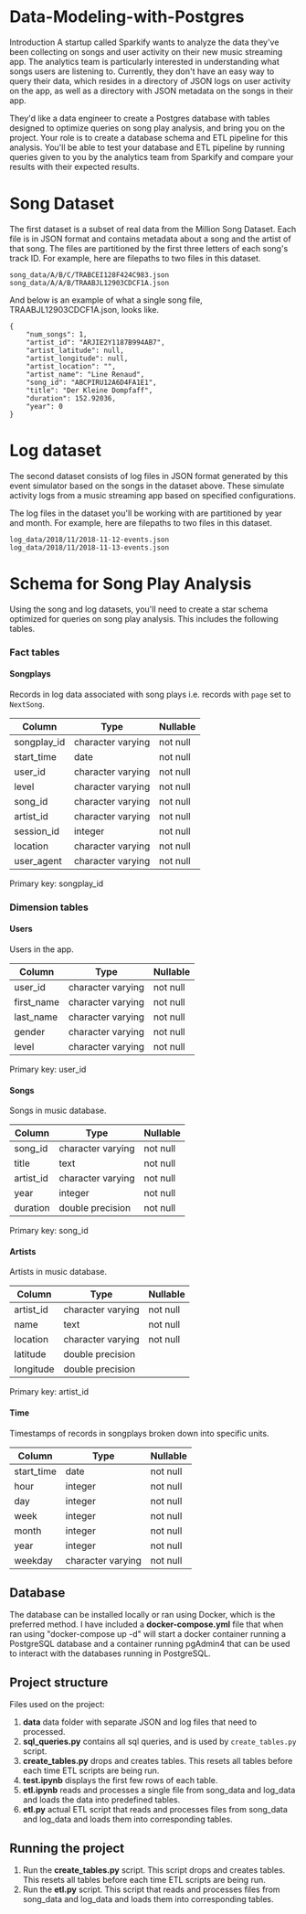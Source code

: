 # Data-Modeling-with-Postgres

Introduction
A startup called Sparkify wants to analyze the data they've been collecting on songs and user activity on their new music streaming app. The analytics team is particularly interested in understanding what songs users are listening to. Currently, they don't have an easy way to query their data, which resides in a directory of JSON logs on user activity on the app, as well as a directory with JSON metadata on the songs in their app.

They'd like a data engineer to create a Postgres database with tables designed to optimize queries on song play analysis, and bring you on the project. Your role is to create a database schema and ETL pipeline for this analysis. You'll be able to test your database and ETL pipeline by running queries given to you by the analytics team from Sparkify and compare your results with their expected results.

# Song Dataset
The first dataset is a subset of real data from the Million Song Dataset.
Each file is in JSON format and contains metadata about a song and the artist of that song.
The files are partitioned by the first three letters of each song's track ID.
For example, here are filepaths to two files in this dataset.
```
song_data/A/B/C/TRABCEI128F424C983.json
song_data/A/A/B/TRAABJL12903CDCF1A.json
```

And below is an example of what a single song file, TRAABJL12903CDCF1A.json, looks like.
```
{
    "num_songs": 1, 
    "artist_id": "ARJIE2Y1187B994AB7",
    "artist_latitude": null,
    "artist_longitude": null,
    "artist_location": "",
    "artist_name": "Line Renaud", 
    "song_id": "ABCPIRU12A6D4FA1E1",
    "title": "Der Kleine Dompfaff",
    "duration": 152.92036,
    "year": 0
}
```

# Log dataset

The second dataset consists of log files in JSON format generated by this event simulator based on the songs in the dataset above. These simulate activity logs from a music streaming app based on specified configurations.

The log files in the dataset you'll be working with are partitioned by year and month. For example, here are filepaths to two files in this dataset.
```
log_data/2018/11/2018-11-12-events.json
log_data/2018/11/2018-11-13-events.json
```

# Schema for Song Play Analysis
Using the song and log datasets, you'll need to create a star schema optimized for queries on song play analysis. This includes the following tables.

### Fact tables

#### Songplays

Records in log data associated with song plays i.e. records with `page` set to
`NextSong`.

|   Column    |            Type             | Nullable |
| ----------- | --------------------------- | -------- |
| songplay_id | character varying           | not null |
| start_time  | date                        | not null |
| user_id     | character varying           | not null |
| level       | character varying           | not null |
| song_id     | character varying           | not null |
| artist_id   | character varying           | not null |
| session_id  | integer                     | not null |
| location    | character varying           | not null |
| user_agent  | character varying           | not null |

Primary key: songplay_id

### Dimension tables

#### Users

Users in the app.

|   Column   |       Type        | Nullable |
| ---------- | ----------------- | -------- |
| user_id    | character varying | not null |
| first_name | character varying | not null |
| last_name  | character varying | not null |
| gender     | character varying | not null |
| level      | character varying | not null |

Primary key: user_id

#### Songs

Songs in music database.

|  Column   |         Type          | Nullable |
| --------- | --------------------- | -------- |
| song_id   | character varying     | not null |
| title     | text                  | not null |
| artist_id | character varying     | not null |
| year      | integer               | not null |
| duration  | double precision      | not null |

Primary key: song_id

#### Artists

Artists in music database.

|  Column   |         Type          | Nullable |
| --------- | --------------------- | -------- |
| artist_id | character varying     | not null |
| name      | text                  | not null |
| location  | character varying     | not null |
| latitude  | double precision      |          |
| longitude | double precision      |          |

Primary key: artist_id

#### Time

Timestamps of records in songplays broken down into specific units.

|   Column   |            Type             | Nullable |
| ---------- | --------------------------- | -------- |
| start_time | date                        | not null |
| hour       | integer                     | not null |
| day        | integer                     | not null |
| week       | integer                     | not null |
| month      | integer                     | not null |
| year       | integer                     | not null |
| weekday    | character varying           | not null |

## Database

The database can be installed locally or ran using Docker, which is the
preferred method. I have included a **docker-compose.yml** file that when ran using "docker-compose up -d"
will start a docker container running a PostgreSQL database and a container running pgAdmin4 that can
be used to interact with the databases running in PostgreSQL.

## Project structure

Files used on the project:
1. **data** data folder with separate JSON and log files that need to processed.
2. **sql_queries.py** contains all sql queries, and is used by `create_tables.py` script.
3. **create_tables.py** drops and creates tables. This resets all tables before each time ETL scripts are being run.
4. **test.ipynb** displays the first few rows of each table.
5. **etl.ipynb** reads and processes a single file from song_data and log_data and loads the data into predefined tables. 
6. **etl.py** actual ETL script that reads and processes files from song_data and log_data and loads them into corresponding tables.

## Running the project

1. Run the **create_tables.py** script.  This script drops and creates tables. This resets all tables before each time ETL scripts are being run.
2. Run the **etl.py** script. This script that reads and processes files from song_data and log_data and loads them into corresponding tables.